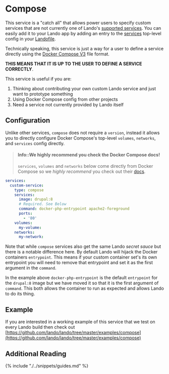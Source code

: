 Compose
=======

This service is a "catch all" that allows power users to specify custom services that are not currently one of Lando's [supported services](./../config/services.md). You can easily add it to your Lando app by adding an entry to the [services](./../config/services.md) top-level config in your [Landofile](./../config/lando.md).

Technically speaking, this service is just a way for a user to define a service directly using the [Docker Compose V3](https://docs.docker.com/compose/compose-file/) file format.

**THIS MEANS THAT IT IS UP TO THE USER TO DEFINE A SERVICE CORRECTLY**.

This service is useful if you are:

1. Thinking about contributing your own custom Lando service and just want to prototype something
2. Using Docker Compose config from other projects
3. Need a service not currently provided by Lando itself

<!-- toc -->

Configuration
-------------

Unlike other services, `compose` does not require a `version`, instead it allows you to directly configure Docker Compose's top-level `volumes`, `networks`, and `services` config directly.

> #### Info::We highly recommend you check the Docker Compose docs!
>
> `services`, `volumes` and `networks` below come directly from Docker Compose so we *highly recommend* you check out their [docs](https://docs.docker.com/compose/compose-file/).


```yaml
services:
  custom-service:
    type: compose
    services:
      image: drupal:8
      # Required. See Below
      command: docker-php-entrypoint apache2-foreground
      ports:
        - '80'
    volumes:
      my-volume:
    networks:
      my-network:
```

Note that while `compose` services also get the same Lando *secret sauce* but there is a notable difference here. By default Lando will hijack the Docker containers `entrypoint`. This means if your custom container set's its own entrypoint you will need to remove that entrypoint and set it as the first argument in the `command`.

In the example above `docker-php-entrypoint` is the default `entrypoint` for the `drupal:8` image but we have moved it so that it is the first argument of `command`. This both allows the container to run as expected and allows Lando to do its thing.

Example
-------

If you are interested in a working example of this service that we test on every Lando build then check out
[https://github.com/lando/lando/tree/master/examples/compose](https://github.com/lando/lando/tree/master/examples/compose)

Additional Reading
------------------

{% include "./../snippets/guides.md" %}
